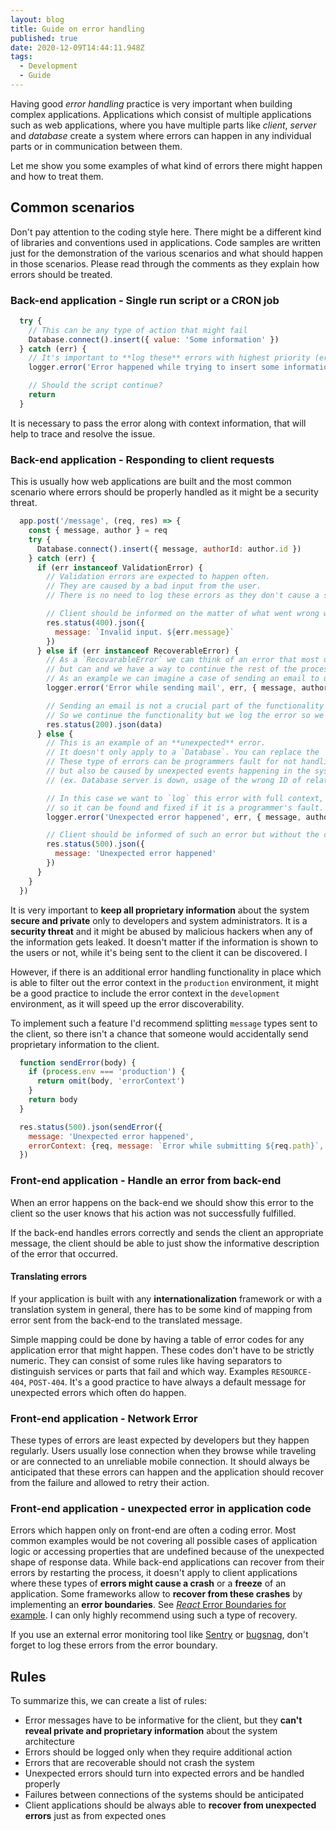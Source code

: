 ```yaml
---
layout: blog
title: Guide on error handling
published: true
date: 2020-12-09T14:44:11.948Z
tags:
  - Development
  - Guide
---
```

Having good _error handling_ practice is very important when building complex applications.
Applications which consist of multiple applications such as web applications,
where you have multiple parts like _client_, _server_ and _database_ create a system where
errors can happen in any individual parts or in communication between them.

Let me show you some examples of what kind of errors there might happen and how to treat them.

## Common scenarios

Don't pay attention to the coding style here.
There might be a different kind of libraries and conventions used in applications.
Code samples are written just for the demonstration of the various scenarios and what should happen in those scenarios.
Please read through the comments as they explain how errors should be treated.

### Back-end application - Single run script or a CRON job

```javascript
  try {
    // This can be any type of action that might fail
    Database.connect().insert({ value: 'Some information' })
  } catch (err) {
    // It's important to **log these** errors with highest priority (error)
    logger.error('Error happened while trying to insert some information', err) // Error context is passed here

    // Should the script continue?
    return
  }
```

It is necessary to pass the error along with context information, that will help to trace and resolve the issue.

### Back-end application - Responding to client requests

This is usually how web applications are built and the most common scenario where errors should be properly handled as it might be a security threat.

```javascript
  app.post('/message', (req, res) => {
    const { message, author } = req
    try {
      Database.connect().insert({ message, authorId: author.id })
    } catch (err) {
      if (err instanceof ValidationError) {
        // Validation errors are expected to happen often.
        // They are caused by a bad input from the user.
        // There is no need to log these errors as they don't cause a system crash.

        // Client should be informed on the matter of what went wrong with the request.
        res.status(400).json({
          message: `Invalid input. ${err.message}`
        })
      } else if (err instanceof RecoverableError) {
        // As a `RecovarableError` we can think of an error that most usually doesn't happen
        // but can and we have a way to continue the rest of the process and handle the error recovery later.
        // As an example we can imagine a case of sending an email to users with some information.
        logger.error('Error while sending mail', err, { message, author })

        // Sending an email is not a crucial part of the functionality and can be done later.
        // So we continue the functionality but we log the error so we know that we have to handle it. 
        res.status(200).json(data)
      } else {
        // This is an example of an **unexpected** error.
        // It doesn't only apply to a `Database`. You can replace the `Database` with any other 3rd party system.
        // These type of errors can be programmers fault for not handling certain scenarios correctly,
        // but also be caused by unexpected events happening in the system
        // (ex. Database server is down, usage of the wrong ID of relations in SQL queries)

        // In this case we want to `log` this error with full context,
        // so it can be found and fixed if it is a programmer's fault.
        logger.error('Unexpected error happened', err, { message, author })

        // Client should be informed of such an error but without the context, as it might reveal proprietary information about the system
        res.status(500).json({
          message: 'Unexpected error happened'
        })
      }
    }
  })
```

It is very important to **keep all proprietary information** about the system **secure and private** only to developers and system administrators.
It is a **security threat** and it might be abused by malicious hackers when any of the information gets leaked.
It doesn't matter if the information is shown to the users or not, while it's being sent to the client it can be discovered. I

However, if there is an additional error handling functionality in place which
is able to filter out the error context in the `production` environment,
it might be a good practice to include the error context in the `development` environment,
as it will speed up the error discoverability.

To implement such a feature I'd recommend splitting `message` types sent to the client,
so there isn't a chance that someone would accidentally send proprietary information to the client.

```javascript
  function sendError(body) {
    if (process.env === 'production') {
      return omit(body, 'errorContext')
    }
    return body
  }

  res.status(500).json(sendError({
    message: 'Unexpected error happened',
    errorContext: {req, message: `Error while submitting ${req.path}`, err}
  })
```

### Front-end application - Handle an error from back-end

When an error happens on the back-end we should show this error to the client so the user knows that his action was not successfully fulfilled.

If the back-end handles errors correctly and sends the client an appropriate message, the client should be able to just show the informative description of the error that occurred.

#### Translating errors

If your application is built with any **internationalization** framework or with a translation system in general,
there has to be some kind of mapping from error sent from the back-end to the translated message.

Simple mapping could be done by having a table of error codes for any application error that might happen.
These codes don't have to be strictly numeric. They can consist of some rules like having separators to distinguish
services or parts that fail and which way. Examples `RESOURCE-404`, `POST-404`.
It's a good practice to have always a default message for unexpected errors which often do happen.

### Front-end application - Network Error

These types of errors are least expected by developers but they happen regularly.
Users usually lose connection when they browse while traveling or are connected to an unreliable mobile connection.
It should always be anticipated that these errors can happen and the application should recover
from the failure and allowed to retry their action.

### Front-end application - unexpected error in application code

Errors which happen only on front-end are often a coding error.
Most common examples would be not covering all possible cases of application logic or accessing properties
that are undefined because of the unexpected shape of response data.
While back-end applications can recover from their errors by restarting the process,
it doesn't apply to client applications where these types of **errors might cause a crash** or a **freeze** of an application.
Some frameworks allow to **recover from these crashes** by implementing an **error boundaries**.
See [_React_ Error Boundaries for example](https://reactjs.org/docs/error-boundaries.html).
I can only highly recommend using such a type of recovery.

If you use an external error monitoring tool like [Sentry](https://sentry.io/welcome/) or [bugsnag](https://www.bugsnag.com/), don't forget to log these errors from the error boundary.

## Rules

To summarize this, we can create a list of rules:

- Error messages have to be informative for the client, but they **can't reveal private and proprietary information** about the system architecture
- Errors should be logged only when they require additional action
- Errors that are recoverable should not crash the system
- Unexpected errors should turn into expected errors and be handled properly
- Failures between connections of the systems should be anticipated
- Client applications should be always able to **recover from unexpected errors** just as from expected ones
